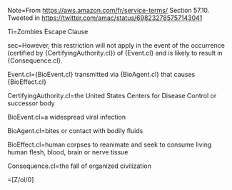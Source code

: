 Note=From https://aws.amazon.com/fr/service-terms/ Section 57.10.  Tweeted in https://twitter.com/amac/status/698232785757143041

Ti=Zombies Escape Clause

sec=However, this restriction will not apply in the event of the occurrence (certified by {CertifyingAuthority.cl}) of {Event.cl} and is likely to result in {Consequence.cl}.

Event.cl={BioEvent.cl} transmitted via {BioAgent.cl} that causes {BioEffect.cl}

CertifyingAuthority.cl=the United States Centers for Disease Control or successor body

BioEvent.cl=a widespread viral infection

BioAgent.cl=bites or contact with bodily fluids

BioEffect.cl=human corpses to reanimate and seek to consume living human flesh, blood, brain or nerve tissue

Consequence.cl=the fall of organized civilization

=[Z/ol/0]